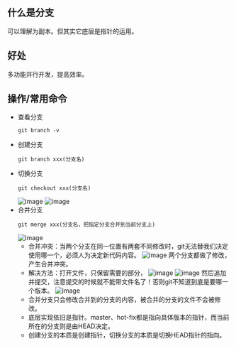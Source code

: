 ## 什么是分支
可以理解为副本。但其实它底层是指针的运用。
## 好处
多功能并行开发，提高效率。
## 操作/常用命令
- 查看分支
  ```
  git branch -v
  ```
- 创建分支
  ```
  git branch xxx(分支名)
  ```
- 切换分支
  ```
  git checkout xxx(分支名)
  ```
  ![image](https://github.com/user-attachments/assets/a6d71dc0-9411-4706-843b-0c840044d9cd)
  ![image](https://github.com/user-attachments/assets/77b7ca7b-bcd5-424c-b55e-d2a4cef1b206)
- 合并分支
  ```
  git merge xxx(分支名，把指定分支合并到当前分支上)
  ```
  ![image](https://github.com/user-attachments/assets/d8ce5ed9-4c49-44a4-8d04-fe5bf5e3e64b)
  - 合并冲突：当两个分支在同一位置有两套不同修改时，git无法替我们决定使用哪一个，必须人为决定新代码内容。
    ![image](https://github.com/user-attachments/assets/1ecf7450-315d-4f60-bcea-e66617e6f98c)
    两个分支都做了修改，产生合并冲突。
  - 解决方法：打开文件，只保留需要的部分，
    ![image](https://github.com/user-attachments/assets/c232035f-e214-4a61-9410-791eaa82b9d0)
    ![image](https://github.com/user-attachments/assets/49ed8e4d-3f7d-4ff4-a0dd-bd52c041d72d)
    然后追加并提交，注意提交的时候就不能带文件名了！否则git不知道到底是要哪一个版本。
    ![image](https://github.com/user-attachments/assets/16130a27-f599-4bd1-9604-555b538b10d8)
  - 合并分支只会修改合并到的分支的内容，被合并的分支的文件不会被修改。
  - 底层实现依旧是指针。master、hot-fix都是指向具体版本的指针，而当前所在的分支则是由HEAD决定。
  - 创建分支的本质是创建指针，切换分支的本质是切换HEAD指针的指向。
